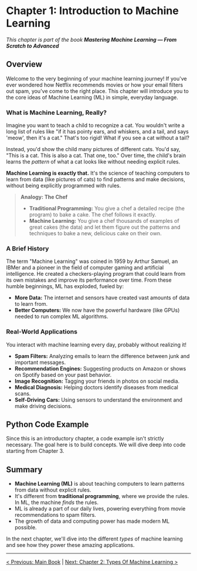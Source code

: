 # Chapter 1: Introduction to Machine Learning

_This chapter is part of the book **Mastering Machine Learning — From Scratch to Advanced**_

## Overview

Welcome to the very beginning of your machine learning journey! If you've ever wondered how Netflix recommends movies or how your email filters out spam, you've come to the right place. This chapter will introduce you to the core ideas of Machine Learning (ML) in simple, everyday language.

### What is Machine Learning, Really?

Imagine you want to teach a child to recognize a cat. You wouldn't write a long list of rules like "if it has pointy ears, and whiskers, and a tail, and says 'meow', then it's a cat." That's too rigid! What if you see a cat without a tail?

Instead, you'd show the child many pictures of different cats. You'd say, "This is a cat. This is also a cat. That one, too." Over time, the child's brain learns the *pattern* of what a cat looks like without needing explicit rules.

**Machine Learning is exactly that.** It's the science of teaching computers to learn from data (like pictures of cats) to find patterns and make decisions, without being explicitly programmed with rules.

> **Analogy: The Chef**
> - **Traditional Programming:** You give a chef a detailed recipe (the program) to bake a cake. The chef follows it exactly.
> - **Machine Learning:** You give a chef thousands of examples of great cakes (the data) and let them figure out the patterns and techniques to bake a new, delicious cake on their own.

### A Brief History

The term "Machine Learning" was coined in 1959 by Arthur Samuel, an IBMer and a pioneer in the field of computer gaming and artificial intelligence. He created a checkers-playing program that could learn from its own mistakes and improve its performance over time. From these humble beginnings, ML has exploded, fueled by:

- **More Data:** The internet and sensors have created vast amounts of data to learn from.
- **Better Computers:** We now have the powerful hardware (like GPUs) needed to run complex ML algorithms.

### Real-World Applications

You interact with machine learning every day, probably without realizing it!

- **Spam Filters:** Analyzing emails to learn the difference between junk and important messages.
- **Recommendation Engines:** Suggesting products on Amazon or shows on Spotify based on your past behavior.
- **Image Recognition:** Tagging your friends in photos on social media.
- **Medical Diagnosis:** Helping doctors identify diseases from medical scans.
- **Self-Driving Cars:** Using sensors to understand the environment and make driving decisions.

## Python Code Example

Since this is an introductory chapter, a code example isn't strictly necessary. The goal here is to build concepts. We will dive deep into code starting from Chapter 3.

## Summary

- **Machine Learning (ML)** is about teaching computers to learn patterns from data without explicit rules.
- It's different from **traditional programming**, where we provide the rules. In ML, the machine *finds* the rules.
- ML is already a part of our daily lives, powering everything from movie recommendations to spam filters.
- The growth of data and computing power has made modern ML possible.

In the next chapter, we'll dive into the different *types* of machine learning and see how they power these amazing applications.

---

[< Previous: Main Book](./README.md) | [Next: Chapter 2: Types Of Machine Learning >](./chapter-02-types-of-machine-learning.md)